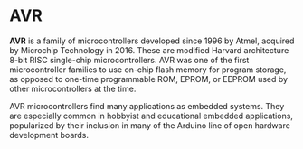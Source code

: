 # AVR
**AVR** is a family of microcontrollers developed since 1996 by Atmel, acquired by Microchip Technology in 2016. These are modified Harvard architecture 8-bit RISC single-chip microcontrollers. AVR was one of the first microcontroller families to use on-chip flash memory for program storage, as opposed to one-time programmable ROM, EPROM, or EEPROM used by other microcontrollers at the time.

AVR microcontrollers find many applications as embedded systems. They are especially common in hobbyist and educational embedded applications, popularized by their inclusion in many of the Arduino line of open hardware development boards.
